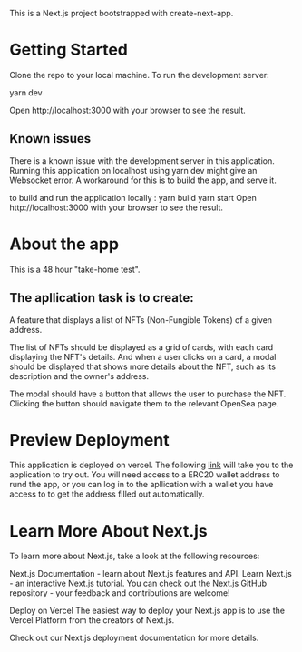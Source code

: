 This is a Next.js project bootstrapped with create-next-app.

# Getting Started
Clone the repo to your local machine. 
To run the development server:

yarn dev

Open http://localhost:3000 with your browser to see the result.

## Known issues
There is a known issue with the development server in this application. Running this application on localhost using yarn dev might give an Websocket error. A workaround for this is to build the app, and serve it.

to build and run the application locally :
yarn build
yarn start
Open http://localhost:3000 with your browser to see the result.

# About the app
This is a 48 hour "take-home test". 

## The apllication task is to create:
A feature that displays a list of NFTs (Non-Fungible Tokens) of a given address.

The list of NFTs should be displayed as a grid of cards, with each card displaying the
NFT's details. And when a user clicks on a card, a modal should be displayed that shows more details
about the NFT, such as its description and the owner's address.

The modal should have a button that allows the user to purchase the NFT. Clicking
the button should navigate them to the relevant OpenSea page.

# Preview Deployment
This application is deployed on vercel. The following <a href="https://wallet-nft-scanner.vercel.app/">link</a> will take you to the application to try out.
You will need access to a ERC20 wallet address to rund the app, or you can log in to the apllication with a wallet you have access to to get the address filled out automatically.

# Learn More About Next.js
To learn more about Next.js, take a look at the following resources:

Next.js Documentation - learn about Next.js features and API.
Learn Next.js - an interactive Next.js tutorial.
You can check out the Next.js GitHub repository - your feedback and contributions are welcome!

Deploy on Vercel
The easiest way to deploy your Next.js app is to use the Vercel Platform from the creators of Next.js.

Check out our Next.js deployment documentation for more details.
